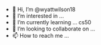 - 👋 Hi, I’m @wyattwilson18
- 👀 I’m interested in ...
- 🌱 I’m currently learning ... cs50
- 💞️ I’m looking to collaborate on ...
- 📫 How to reach me ...

<!---
wyattwilson18/wyattwilson18 is a ✨ special ✨ repository because its `README.md` (this file) appears on your GitHub profile.
You can click the Preview link to take a look at your changes.
--->
